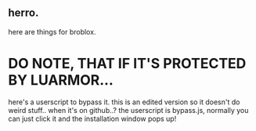 ## herro.
here are things for broblox.

# DO NOTE, THAT IF IT'S PROTECTED BY LUARMOR...
here's a userscript to bypass it. this is an edited version so it doesn't do weird stuff.. when it's on github..?
the userscript is bypass.js, normally you can just click it and the installation window pops up!
